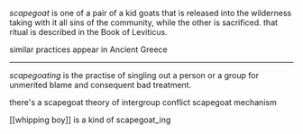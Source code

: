 *scapegoat* is one of a pair of a kid goats that is released into the wilderness taking with it all sins of the community, while the other is sacrificed. that ritual is described in the Book of Leviticus.

similar practices appear in Ancient Greece
***
*scapegoating* is the practise of singling out a person or a group for unmerited blame and consequent bad treatment.

there's a scapegoat theory of intergroup conflict
scapegoat mechanism



[[whipping boy]] is a kind of scapegoat_ing